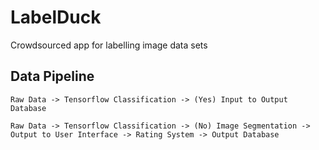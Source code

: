 # LabelDuck
Crowdsourced app for labelling image data sets

## Data Pipeline

`Raw Data -> Tensorflow Classification -> (Yes) Input to Output Database `

`Raw Data -> Tensorflow Classification -> (No) Image Segmentation -> Output to User Interface -> Rating System -> Output Database`
